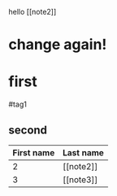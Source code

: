 hello [[note2]]

# change again!

# first
#tag1 

## second


| First name | Last name |
| ---------- | --------- |
| 2          | [[note2]] |
| 3          | [[note3]] |
